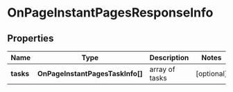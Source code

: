 # OnPageInstantPagesResponseInfo

## Properties

| Name | Type | Description | Notes |
|------------ | ------------- | ------------- | -------------|
**tasks** | **OnPageInstantPagesTaskInfo[]** | array of tasks |[optional]|
